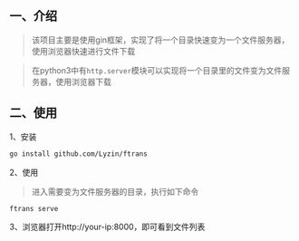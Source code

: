 ## 一、介绍
> 该项目主要是使用gin框架，实现了将一个目录快速变为一个文件服务器，使用浏览器快速进行文件下载

> 在python3中有`http.server`模块可以实现将一个目录里的文件变为文件服务器，使用浏览器下载

## 二、使用
1、安装
```bash
go install github.com/Lyzin/ftrans
```
2、使用
> 进入需要变为文件服务器的目录，执行如下命令
```bash
ftrans serve
```
3、浏览器打开http://your-ip:8000，即可看到文件列表
